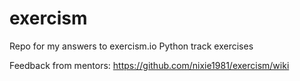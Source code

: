 # exercism
Repo for my answers to exercism.io Python track exercises

Feedback from mentors:
https://github.com/nixie1981/exercism/wiki
